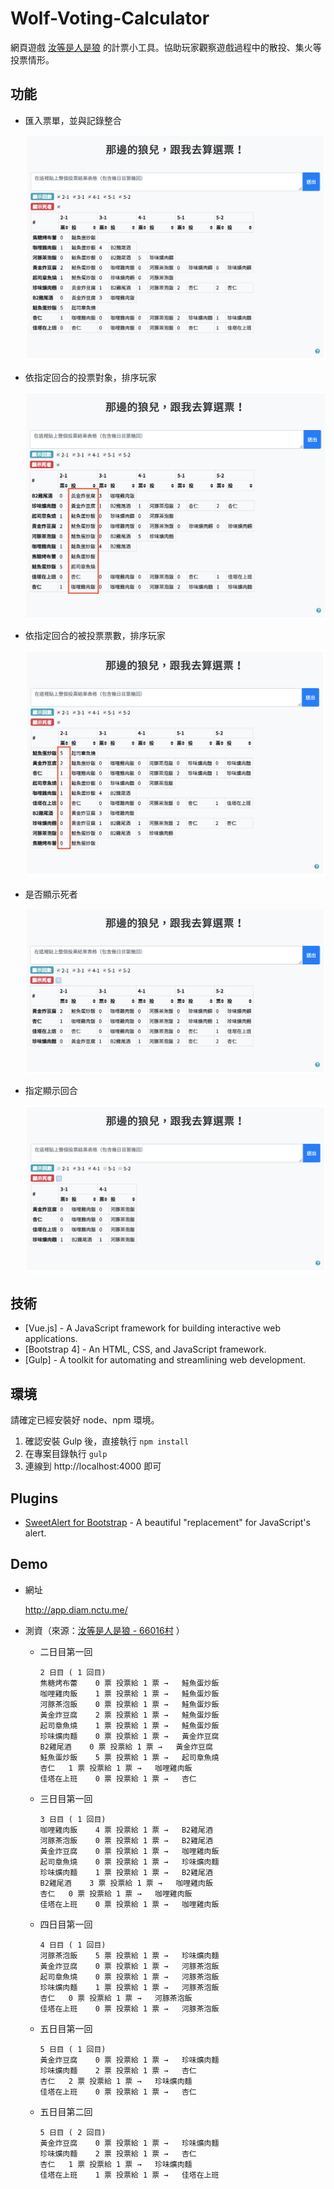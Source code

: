 # Wolf-Voting-Calculator

網頁遊戲 [汝等是人是狼](https://diam.ngct.net/index.php) 的計票小工具。協助玩家觀察遊戲過程中的散投、集火等投票情形。

## 功能

- 匯入票單，並與記錄整合

  ![匯入票單](docs/static/images/origin.png)

- 依指定回合的投票對象，排序玩家

  ![依投票對象排序](docs/static/images/sortByTarget.png)

- 依指定回合的被投票票數，排序玩家

  ![依被投票數排序](docs/static/images/sortByVotes.png)

- 是否顯示死者

  ![切換顯示死者](docs/static/images/showAliveOnly.png)

- 指定顯示回合

  ![顯示指定回合](docs/static/images/showSelected.png)

## 技術

- [Vue.js] - A JavaScript framework for building interactive web applications.
- [Bootstrap 4] - An HTML, CSS, and JavaScript framework.
- [Gulp] - A toolkit for automating and streamlining web development.

## 環境

請確定已經安裝好 node、npm 環境。

1. 確認安裝 Gulp 後，直接執行 `npm install`
2. 在專案目錄執行 `gulp`
3. 連線到  http://localhost:4000 即可

## Plugins

- [SweetAlert for Bootstrap](https://github.com/lipis/bootstrap-sweetalert) - A beautiful "replacement" for JavaScript's alert.

## Demo

 - 網址

     http://app.diam.nctu.me/

 - 測資（來源：[汝等是人是狼 - 66016村](https://diam.ngct.net/old_log.php?log_mode=on&room_no=66016) ）

     - 二日目第一回

       ```
       2 日目 ( 1 回目)
       焦糖烤布蕾	0 票	投票給 1 票 →	鮭魚蛋炒飯
       咖哩雞肉飯	1 票	投票給 1 票 →	鮭魚蛋炒飯
       河豚茶泡飯	0 票	投票給 1 票 →	鮭魚蛋炒飯
       黃金炸豆腐	2 票	投票給 1 票 →	鮭魚蛋炒飯
       起司章魚燒	1 票	投票給 1 票 →	鮭魚蛋炒飯
       珍味爌肉麵	0 票	投票給 1 票 →	黃金炸豆腐
       B2雞尾酒	0 票	投票給 1 票 →	黃金炸豆腐
       鮭魚蛋炒飯	5 票	投票給 1 票 →	起司章魚燒
       杏仁	1 票	投票給 1 票 →	咖哩雞肉飯
       佳塔在上班	0 票	投票給 1 票 →	杏仁
       ```


     - 三日目第一回

       ```
       3 日目 ( 1 回目)
       咖哩雞肉飯	4 票	投票給 1 票 →	B2雞尾酒
       河豚茶泡飯	0 票	投票給 1 票 →	B2雞尾酒
       黃金炸豆腐	0 票	投票給 1 票 →	咖哩雞肉飯
       起司章魚燒	0 票	投票給 1 票 →	珍味爌肉麵
       珍味爌肉麵	1 票	投票給 1 票 →	B2雞尾酒
       B2雞尾酒	3 票	投票給 1 票 →	咖哩雞肉飯
       杏仁	0 票	投票給 1 票 →	咖哩雞肉飯
       佳塔在上班	0 票	投票給 1 票 →	咖哩雞肉飯
       ```

     - 四日目第一回

       ```
       4 日目 ( 1 回目)
       河豚茶泡飯	5 票	投票給 1 票 →	珍味爌肉麵
       黃金炸豆腐	0 票	投票給 1 票 →	河豚茶泡飯
       起司章魚燒	0 票	投票給 1 票 →	河豚茶泡飯
       珍味爌肉麵	1 票	投票給 1 票 →	河豚茶泡飯
       杏仁	0 票	投票給 1 票 →	河豚茶泡飯
       佳塔在上班	0 票	投票給 1 票 →	河豚茶泡飯
       ```

     - 五日目第一回

       ```
       5 日目 ( 1 回目)
       黃金炸豆腐	0 票	投票給 1 票 →	珍味爌肉麵
       珍味爌肉麵	2 票	投票給 1 票 →	杏仁
       杏仁	2 票	投票給 1 票 →	珍味爌肉麵
       佳塔在上班	0 票	投票給 1 票 →	杏仁
       ```

     - 五日目第二回

       ```
       5 日目 ( 2 回目)
       黃金炸豆腐	0 票	投票給 1 票 →	珍味爌肉麵
       珍味爌肉麵	2 票	投票給 1 票 →	杏仁
       杏仁	1 票	投票給 1 票 →	珍味爌肉麵
       佳塔在上班	1 票	投票給 1 票 →	佳塔在上班
       ```